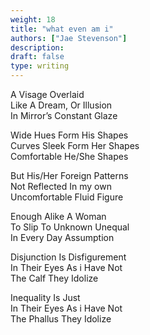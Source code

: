 ```yaml
---
weight: 18
title: "what even am i"
authors: ["Jae Stevenson"]
description: 
draft: false
type: writing
---
```


A Visage Overlaid  
Like A Dream, Or Illusion  
In Mirror’s Constant Glaze

Wide Hues Form His Shapes  
Curves Sleek Form Her Shapes  
Comfortable He/She Shapes

But His/Her Foreign Patterns  
Not Reflected In my own  
Uncomfortable Fluid Figure

Enough Alike A Woman  
To Slip To Unknown Unequal  
In Every Day Assumption

Disjunction Is Disfigurement  
In Their Eyes As i Have Not  
The Calf They Idolize

Inequality Is Just  
In Their Eyes As i Have Not  
The Phallus They Idolize